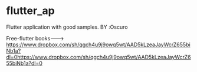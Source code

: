 # flutter_ap
Flutter application with good samples.
BY :Oscuro


Free-flutter books--->
https://www.dropbox.com/sh/qgch4u9j9owq5wt/AAD5kLzeaJayWcrZ655biNb1a?dl=0https://www.dropbox.com/sh/qgch4u9j9owq5wt/AAD5kLzeaJayWcrZ655biNb1a?dl=0
